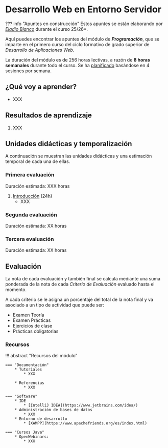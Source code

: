 # Desarrollo Web en Entorno Servidor

??? info "Apuntes en construcción"
    Estos apuntes se están elaborando por [*Eladio Blanco*](https://x.com/eladioblanco) durante el curso 25/26*.

Aquí puedes encontrar los apuntes del módulo de ***Programación***, que se imparte en el primero curso del ciclo formativo de grado superior de *Desarrollo de Aplicaciones Web*.

La duración del módulo es de 256 horas lectivas, a razón de **8 horas semanales** durante todo el curso. Se ha [planificado](planning.md) basándose en 4 sesiones por semana.

## ¿Qué voy a aprender?

* XXX

## Resultados de aprendizaje

1. XXX

## Unidades didácticas y temporalización

A continuación se muestran las unidades didácticas y una estimación temporal de cada una de ellas.

### Primera evaluación

Duración estimada: XXX horas

1. [Introducción](01introduccion.md) (24h)
    * XXX

### Segunda evaluación

Duración estimada: XX horas

### Tercera evaluación

Duración estimada: XX horas

## Evaluación

La nota de cada evaluación y también final se calcula mediante una suma ponderada de la nota de cada *Criterio de Evaluación* evaluado hasta el momento.

A cada criterio se le asigna un porcentaje del total de la nota final y va asociado a un tipo de actividad que puede ser:

- Examen Teoría
- Examen Prácticas
- Ejercicios de clase
- Prácticas obligatorias

### Recursos

!!! abstract "Recursos del módulo"

    === "Documentación"
        * Tutoriales
            * XXX

        * Referencias
            * XXX
    
    === "Software"
        * IDE
            * [IntelliJ IDEA](https://www.jetbrains.com/idea/)
        * Administración de bases de datos
            * XXX
        * Entorno de desarrollo
            * [XAMPP](https://www.apachefriends.org/es/index.html)
    
    === "Cursos Java"
        * OpenWebinars:
            * XXX